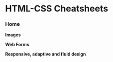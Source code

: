 # HTML-CSS Cheatsheets

### Home

**Images**

**Web Forms**

**Responsive, adaptive and fluid design**

